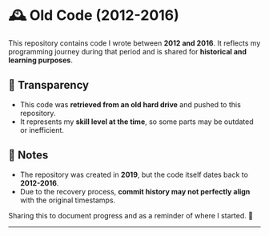 # 🕰️ Old Code (2012-2016)

This repository contains code I wrote between **2012 and 2016**. It reflects my programming journey during that period and is shared for **historical and learning purposes**.

## 📢 Transparency  
- This code was **retrieved from an old hard drive** and pushed to this repository.  
- It represents my **skill level at the time**, so some parts may be outdated or inefficient.  

## 📌 Notes  
- The repository was created in **2019**, but the code itself dates back to **2012-2016**.  
- Due to the recovery process, **commit history may not perfectly align** with the original timestamps.  

Sharing this to document progress and as a reminder of where I started. 🚀  

---
